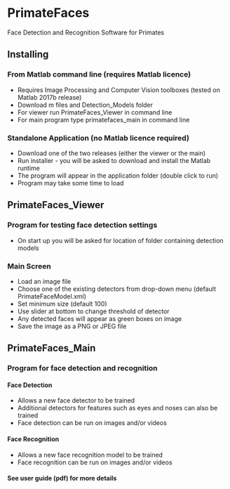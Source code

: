 # PrimateFaces
Face Detection and Recognition Software for Primates

## Installing
### From Matlab command line (requires Matlab licence)
- Requires Image Processing and Computer Vision toolboxes (tested on Matlab 2017b release)
- Download m files and Detection_Models folder
- For viewer run PrimateFaces_Viewer in command line
- For main program type primatefaces_main in command line

### Standalone Application (no Matlab licence required)
- Download one of the two releases (either the viewer or the main)
- Run installer - you will be asked to download and install the Matlab runtime
- The program will appear in the application folder (double click to run)
- Program may take some time to load

## PrimateFaces_Viewer
### Program for testing face detection settings
- On start up you will be asked for location of folder containing detection models

### Main Screen
- Load an image file
- Choose one of the existing detectors from drop-down menu (default PrimateFaceModel.xml)
- Set minimum size (default 100)
- Use slider at bottom to change threshold of detector
- Any detected faces will appear as green boxes on image
- Save the image as a PNG or JPEG file

## PrimateFaces_Main
### Program for face detection and recognition
#### Face Detection
- Allows a new face detector to be trained
- Additional detectors for features such as eyes and noses can also be trained
- Face detection can be run on images and/or videos

#### Face Recognition
- Allows a new face recognition model to be trained
- Face recognition can be run on images and/or videos

#### See user guide (pdf) for more details
